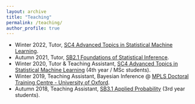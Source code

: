 ```yaml
---
layout: archive
title: "Teaching"
permalink: /teaching/
author_profile: true
---
```


- Winter 2022, Tutor, [SC4 Advanced Topics in Statistical Machine Learning](https://www.cs.ox.ac.uk/teaching/courses/2019-2020/advml/).
- Autumn 2021, Tutor, [SB2.1 Foundations of Statistical Inference](http://www.stats.ox.ac.uk/~sejdinov/teaching/fosi19/).
- Winter 2020, Tutor & Teaching Assistant, [SC4 Advanced Topics in Statistical Machine Learning](https://www.cs.ox.ac.uk/teaching/courses/2019-2020/advml/) (4th year / MSc students).
- Winter 2019, Teaching Assistant, Bayesian Inference @ [MPLS Doctoral Training Centre - University of Oxford](http://www.dtc.ox.ac.uk/).
- Autumn 2018, Teaching Assistant, [SB3.1 Applied Probability](https://www.stats.ox.ac.uk/student-resources/bammath/synopses-handbooks/part-b-synopses-2018-2019/) (3rd year students).